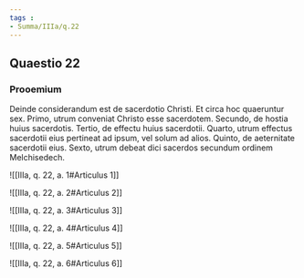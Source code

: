 ```yaml
---
tags : 
- Summa/IIIa/q.22
---
```


## Quaestio 22

### Prooemium

Deinde considerandum est de sacerdotio Christi. Et circa hoc quaeruntur sex. Primo, utrum conveniat Christo esse sacerdotem. Secundo, de hostia huius sacerdotis. Tertio, de effectu huius sacerdotii. Quarto, utrum effectus sacerdotii eius pertineat ad ipsum, vel solum ad alios. Quinto, de aeternitate sacerdotii eius. Sexto, utrum debeat dici sacerdos secundum ordinem Melchisedech.

![[IIIa, q. 22, a. 1#Articulus 1]]

![[IIIa, q. 22, a. 2#Articulus 2]]

![[IIIa, q. 22, a. 3#Articulus 3]]

![[IIIa, q. 22, a. 4#Articulus 4]]

![[IIIa, q. 22, a. 5#Articulus 5]]

![[IIIa, q. 22, a. 6#Articulus 6]]

